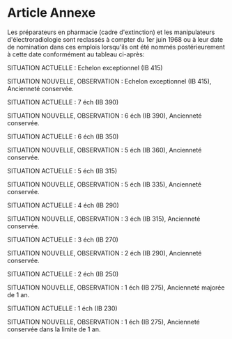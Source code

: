 # Article Annexe

Les préparateurs en pharmacie (cadre d'extinction) et les manipulateurs d'électroradiologie sont reclassés à compter du 1er juin 1968 ou à leur date de nomination dans ces emplois lorsqu'ils ont été nommés postérieurement à cette date conformément au tableau ci-après:

SITUATION ACTUELLE : Echelon exceptionnel (IB 415)

SITUATION NOUVELLE, OBSERVATION : Echelon exceptionnel (IB 415), Ancienneté conservée.

SITUATION ACTUELLE : 7 éch (IB 390)

SITUATION NOUVELLE, OBSERVATION : 6 éch (IB 390), Ancienneté conservée.

SITUATION ACTUELLE : 6 éch (IB 350)

SITUATION NOUVELLE, OBSERVATION : 5 éch (IB 360), Ancienneté conservée.

SITUATION ACTUELLE : 5 éch (IB 315)

SITUATION NOUVELLE, OBSERVATION : 5 éch (IB 335), Ancienneté conservée.

SITUATION ACTUELLE : 4 éch (IB 290)

SITUATION NOUVELLE, OBSERVATION : 3 éch (IB 315), Ancienneté conservée.

SITUATION ACTUELLE : 3 éch (IB 270)

SITUATION NOUVELLE, OBSERVATION : 2 éch (IB 290), Ancienneté conservée.

SITUATION ACTUELLE : 2 éch (IB 250)

SITUATION NOUVELLE, OBSERVATION : 1 éch (IB 275), Ancienneté majorée de 1 an.

SITUATION ACTUELLE : 1 éch (IB 230)

SITUATION NOUVELLE, OBSERVATION : 1 éch (IB 275), Ancienneté conservée dans la limite de 1 an.
